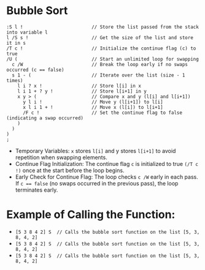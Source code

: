 # Bubble Sort
```
:S l !                         // Store the list passed from the stack into variable l
l /S s !                       // Get the size of the list and store it in s
/T c !                         // Initialize the continue flag (c) to true
/U (                           // Start an unlimited loop for swapping
  c /W                         // Break the loop early if no swaps occurred (c == false)
  s 1 - (                      // Iterate over the list (size - 1 times)
    l i ? x !                  // Store l[i] in x
    l i 1 + ? y !              // Store l[i+1] in y
    x y > (                    // Compare x and y (l[i] and l[i+1])
      y l i !                  // Move y (l[i+1]) to l[i]
      x l i 1 + !              // Move x (l[i]) to l[i+1]
      /F c !                   // Set the continue flag to false (indicating a swap occurred)
    )
  )
)
;
```

- Temporary Variables: `x` stores `l[i]` and y stores `l[i+1]` to avoid repetition when swapping elements.
- Continue Flag Initialization: The continue flag `c` is initialized to true `(/T c !)` once at the start before the loop begins.
- Early Check for Continue Flag: The loop checks `c /W` early in each pass. If `c == false` (no swaps occurred in the previous pass), the loop terminates early.

# Example of Calling the Function:
- `[5 3 8 4 2] S  // Calls the bubble sort function on the list [5, 3, 8, 4, 2]`
- `[5 3 8 4 2] S  // Calls the bubble sort function on the list [5, 3, 8, 4, 2]`
- `[5 3 8 4 2] S  // Calls the bubble sort function on the list [5, 3, 8, 4, 2]`

